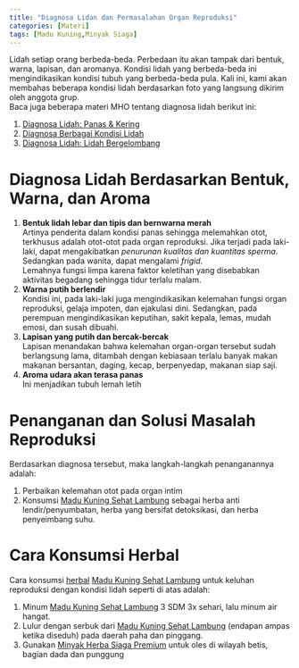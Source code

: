 ```yaml
---
title: "Diagnosa Lidan dan Permasalahan Organ Reproduksi"
categories: [Materi]
tags: [Madu Kuning,Minyak Siaga]
---
```


<div>Lidah setiap orang berbeda-beda. Perbedaan itu akan tampak dari bentuk, warna, lapisan, dan aromanya. Kondisi lidah yang berbeda-beda ini mengindikasikan kondisi tubuh yang berbeda-beda pula. Kali ini, kami akan membahas beberapa kondisi lidah berdasarkan foto yang langsung dikirim oleh anggota grup.</div>

<div>Baca juga beberapa materi MHO tentang diagnosa lidah berikut ini:</div>

<ol>
<li><a href="/posts/diagnosa-lidah-panas-kering-6u1">Diagnosa Lidah: Panas & Kering</a></li>
<li><a href="/posts/diagnosa-berbagai-kondisi-lidah-r79">Diagnosa Berbagai Kondisi Lidah</a></li>
<li><a href="/posts/diagnosa-lidah-bergelombang-x30">Diagnosa Lidah: Lidah Bergelombang</a></li>
</ol>

<h1>Diagnosa Lidah Berdasarkan Bentuk, Warna, dan Aroma</h1>

<ol><li><b>Bentuk lidah lebar dan tipis dan bernwarna merah</b>
        <div>Artinya penderita dalam kondisi panas sehingga melemahkan otot, terkhusus adalah otot-otot pada organ reproduksi. Jika terjadi pada laki-laki, dapat mengakibatkan <i>penurunan kualitas dan kuantitas sperma</i>. Sedangkan pada wanita, dapat mengalami <i>frigid</i>.</div>
        <div>Lemahnya fungsi limpa karena faktor keletihan yang disebabkan aktivitas begadang sehingga tidur terlalu malam.</div></li>
    <li><b>Warna putih berlendir</b>
        <div>Kondisi ini, pada laki-laki juga mengindikasikan kelemahan fungsi organ reproduksi, gelaja impoten, dan ejakulasi dini. Sedangkan, pada perempuan mengindikasikan keputihan, sakit kepala, lemas, mudah emosi, dan susah dibuahi.</div></li>
    <li><b>Lapisan yang putih dan bercak-bercak</b>
        <div>Lapisan menandakan bahwa kelemahan organ-organ tersebut sudah berlangsung lama, ditambah dengan kebiasaan terlalu banyak makan makanan bersantan, daging, kecap, berpenyedap, makanan siap saji.</div></li>
    <li><b>Aroma udara akan terasa panas</b>
        <div>Ini menjadikan tubuh lemah letih</div></li></ol>

<h1>Penanganan dan Solusi Masalah Reproduksi</h1>

<div>Berdasarkan diagnosa tersebut, maka langkah-langkah penanganannya adalah:</div>

<ol><li>Perbaikan kelemahan otot pada organ intim</li>
    <li>Konsumsi <a href="/posts/madu-kuning-sehat-lambung-wk6" title="Madu Kuning Sehat Lambung">Madu Kuning Sehat Lambung</a> sebagai herba anti lendir/penyumbatan, herba yang bersifat detoksikasi, dan herba penyeimbang suhu.</li>
    </ol>

<h1>Cara Konsumsi Herbal</h1>

<div>Cara konsumsi <a href="/categories/produk">herbal</a> <a href="/posts/madu-kuning-sehat-lambung-wk6" title="Madu Kuning Sehat Lambung">Madu Kuning Sehat Lambung</a> untuk keluhan reproduksi dengan kondisi lidah seperti di atas adalah:</div>
    <ol><li>Minum <a href="/posts/madu-kuning-sehat-lambung-wk6" title="Madu Kuning Sehat Lambung">Madu Kuning Sehat Lambung</a> 3 SDM 3x sehari, lalu minum air hangat.</li>
        <li>Lulur dengan serbuk dari <a href="/posts/madu-kuning-sehat-lambung-wk6" title="Madu Kuning Sehat Lambung">Madu Kuning Sehat Lambung</a> (endapan ampas ketika diseduh) pada daerah paha dan pinggang.</li>
        <li>Gunakan <a href="/posts/minyak-herba-siaga-premium-2tm" title="Minyak Herba Siaga Premium">Minyak Herba Siaga Premium</a> untuk oles di wilayah betis, bagian dada dan punggung</li></ol>
        